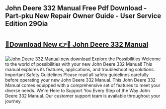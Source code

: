 ## John Deere 332 Manual Free Pdf Download - Part-pku New Repair Owner Guide - User Service Edition 29Qia

# <h2><a href="http://bc87802.oget.top/?id=John+Deere+332+Manual">🔗Download New 👉🔴 John Deere 332 Manual</a></h2>

[![John Deere 332 Manual new download](https://i.imgur.com/5g1atiW.png)](http://bc87802.oget.top/?id=John+Deere+332+Manual)
Explore the Possibilities Welcome to the world of possibilities with your new John Deere 332 Manual! This manual explores its features, applications, and troubleshooting solutions. Important Safety Guidelines Please read all safety guidelines carefully before operating your new John Deere 332 Manual. This John Deere 332 Manual comes equipped with a comprehensive set of features to meet your diverse needs. We're Here to Support You Every Step of the Way John Deere 332 Manual. Our customer support team is available throughout your journey.
